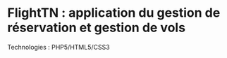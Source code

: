 # FlightTN : application du gestion  de réservation et gestion de vols 

Technologies : PHP5/HTML5/CSS3
